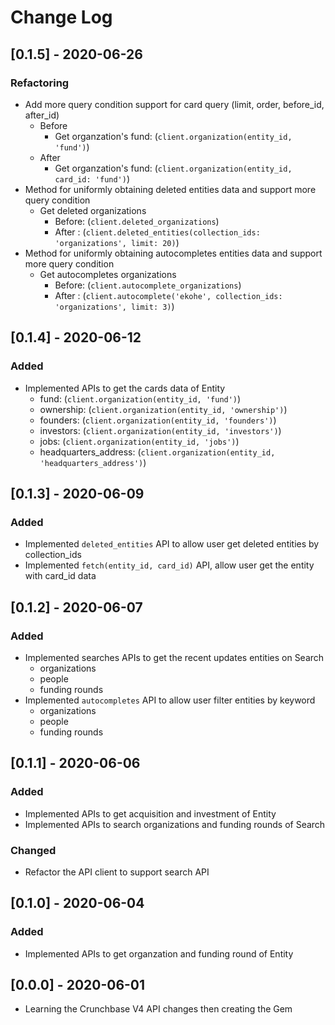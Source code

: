 # Change Log

## [0.1.5] - 2020-06-26

### Refactoring
- Add more query condition support for card query (limit, order, before_id, after_id)
    * Before
      - Get organzation's fund: (`client.organization(entity_id, 'fund')`)
    * After
      - Get organzation's fund: (`client.organization(entity_id, card_id: 'fund')`)
- Method for uniformly obtaining deleted entities data and support more query condition
    * Get deleted organizations
      - Before:  (`client.deleted_organizations`)
      - After :  (`client.deleted_entities(collection_ids: 'organizations', limit: 20)`)
- Method for uniformly obtaining autocompletes entities data and support more query condition
    * Get autocompletes organizations
      - Before:  (`client.autocomplete_organizations`)
      - After :  (`client.autocomplete('ekohe', collection_ids: 'organizations', limit: 3)`)

## [0.1.4] - 2020-06-12

### Added
- Implemented APIs to get the cards data of Entity
  - fund: (`client.organization(entity_id, 'fund')`)
  - ownership: (`client.organization(entity_id, 'ownership')`)
  - founders: (`client.organization(entity_id, 'founders')`)
  - investors: (`client.organization(entity_id, 'investors')`)
  - jobs: (`client.organization(entity_id, 'jobs')`)
  - headquarters_address: (`client.organization(entity_id, 'headquarters_address')`)

## [0.1.3] - 2020-06-09

### Added
- Implemented `deleted_entities` API to allow user get deleted entities by collection_ids
- Implemented `fetch(entity_id, card_id)` API, allow user get the entity with card_id data

## [0.1.2] - 2020-06-07

### Added
- Implemented searches APIs to get the recent updates entities on Search
  - organizations
  - people
  - funding rounds
- Implemented `autocompletes` API to allow user filter entities by keyword
  - organizations
  - people
  - funding rounds

## [0.1.1] - 2020-06-06

### Added
- Implemented APIs to get acquisition and investment of Entity
- Implemented APIs to search organizations and funding rounds of Search

### Changed
- Refactor the API client to support search API

## [0.1.0] - 2020-06-04

### Added

- Implemented APIs to get organzation and funding round of Entity

## [0.0.0] - 2020-06-01

- Learning the Crunchbase V4 API changes then creating the Gem
